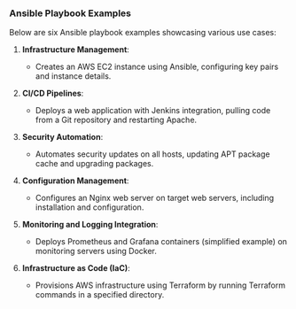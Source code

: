 ### Ansible Playbook Examples

Below are six Ansible playbook examples showcasing various use cases:

1. **Infrastructure Management**:
   - Creates an AWS EC2 instance using Ansible, configuring key pairs and instance details.

2. **CI/CD Pipelines**:
   - Deploys a web application with Jenkins integration, pulling code from a Git repository and restarting Apache.

3. **Security Automation**:
   - Automates security updates on all hosts, updating APT package cache and upgrading packages.

4. **Configuration Management**:
   - Configures an Nginx web server on target web servers, including installation and configuration.

5. **Monitoring and Logging Integration**:
   - Deploys Prometheus and Grafana containers (simplified example) on monitoring servers using Docker.

6. **Infrastructure as Code (IaC)**:
   - Provisions AWS infrastructure using Terraform by running Terraform commands in a specified directory.
